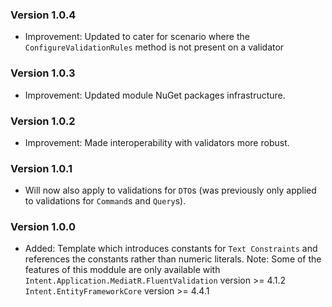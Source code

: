 ### Version 1.0.4

- Improvement: Updated to cater for scenario where the `ConfigureValidationRules` method is not present on a validator

### Version 1.0.3

- Improvement: Updated module NuGet packages infrastructure.

### Version 1.0.2

- Improvement: Made interoperability with validators more robust.

### Version 1.0.1

- Will now also apply to validations for `DTO`s (was previously only applied to validations for `Command`s and `Query`s).

### Version 1.0.0

- Added: Template which introduces constants for `Text Constraints` and references the constants rather than numeric literals.
Note: Some of the features of this moddule are only available with
`Intent.Application.MediatR.FluentValidation` version >= 4.1.2
`Intent.EntityFrameworkCore` version >= 4.4.1
